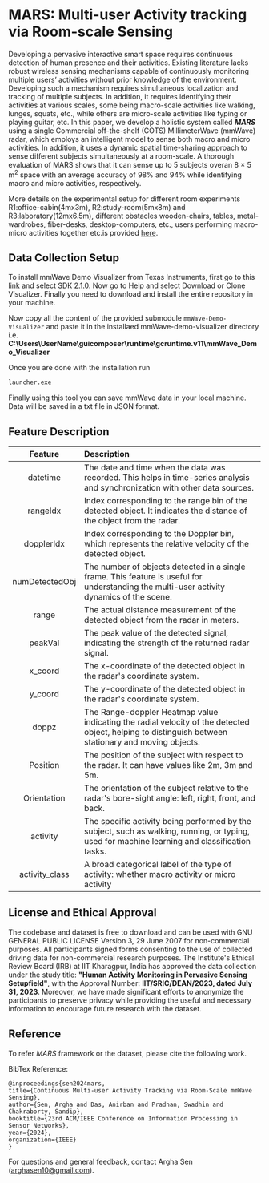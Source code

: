# MARS: Multi-user Activity tracking via Room-scale Sensing

Developing a pervasive interactive smart space requires continuous detection of human presence and their activities. Existing literature lacks robust wireless sensing mechanisms capable of continuously monitoring multiple users’ activities without prior knowledge of the environment. Developing such a mechanism requires simultaneous localization and tracking of multiple subjects. In addition, it requires identifying their activities at various scales, some being macro-scale activities like walking, lunges, squats, etc., while others are micro-scale activities like typing or playing guitar, etc. In this paper, we develop a holistic system called <b><i>MARS</i></b> using a single Commercial off-the-shelf (COTS) MillimeterWave (mmWave) radar, which employs an intelligent model to sense both macro and micro activities. In addition, it uses a dynamic spatial time-sharing approach to sense different subjects simultaneously at a room-scale. A thorough evaluation of MARS shows that it can sense up to 5 subjects overan 8 × 5 m<sup>2</sup> space with an average accuracy of 98% and 94% while identifying macro and micro activities, respectively.

More details on the experimental setup for different room experiments R1:office-cabin(4mx3m), R2:study-room(5mx8m) and R3:laboratory(12mx6.5m), different obstacles wooden-chairs, tables, metal-wardrobes, fiber-desks, desktop-computers, etc., users performing macro-micro activities together etc.is provided [here](./activity_classifier/evaluation/more_experiments/README.md).



## Data Collection Setup

To install mmWave Demo Visualizer from Texas Instruments, first go to this [link](https://dev.ti.com/gallery/view/mmwave/mmWave_Demo_Visualizer/) and select SDK [2.1.0](https://dev.ti.com/gallery/view/mmwave/mmWave_Demo_Visualizer/ver/2.1.0/). Now go to Help and select Download or Clone Visualizer. Finally you need to download and install the entire repository in your machine.

Now copy all the content of the provided submodule `mmWave-Demo-Visualizer` and paste it in the installaed mmWave-demo-visualizer directory i.e. **C:\Users\UserName\guicomposer\runtime\gcruntime.v11\mmWave_Demo_Visualizer**

Once you are done with the installation run 
```bash
launcher.exe
```
Finally using this tool you can save mmWave data in your local machine. Data will be saved in a txt file in JSON format.

## Feature Description

| **Feature**     | **Description**                                                                                                                                            |
| :-------------: | :--------------------------------------------------------------------------------------------------------------------------------------------------------- |
| datetime        | The date and time when the data was recorded. This helps in time-series analysis and synchronization with other data sources.                        |
| rangeIdx        | Index corresponding to the range bin of the detected object. It indicates the distance of the  object from the radar.                                 |
| dopplerIdx      | Index corresponding to the Doppler bin, which represents the relative velocity of the detected object.                                               |
| numDetectedObj  | The number of objects detected in a single frame. This feature is useful for understanding  the multi-user activity dynamics of the scene.            |
| range           | The actual distance measurement of the detected object from the radar in meters.                                                                           |
| peakVal         | The peak value of the detected signal, indicating the strength of the returned radar signal.                                                               |
| x\_coord        | The x-coordinate of the detected object in the radar's coordinate system.                                                                                  |
| y\_coord        | The y-coordinate of the detected object in the radar's coordinate system.                                                                                  |
| doppz           | The Range-doppler Heatmap value indicating the radial velocity of the detected object, helping to distinguish between stationary and moving objects. |
| Position        | The position of the subject with respect to the radar. It can have values like 2m, 3m and 5m.                                                              |
| Orientation     | The orientation of the subject relative to the radar's bore-sight angle: left, right, front, and back.                                                     |
| activity        | The specific activity being performed by the subject, such as walking, running, or typing, used for machine learning and classification tasks.       |
| activity\_class | A broad categorical label of the type of activity: whether macro activity  or micro activity                                                               |


## License and Ethical Approval

The codebase and dataset is free to download and can be used with GNU GENERAL PUBLIC LICENSE Version 3, 29 June 2007 for non-commercial purposes. All participants signed forms consenting to the use of collected driving data for non-commercial research purposes. The Institute's Ethical Review Board (IRB) at IIT Kharagpur, India has approved the data collection under the study title: <b>"Human Activity Monitoring in Pervasive Sensing Setupfield"</b>, with the Approval Number: <b>IIT/SRIC/DEAN/2023, dated July 31, 2023</b>. Moreover, we have made significant efforts to anonymize the participants to preserve privacy while providing the useful and necessary information to encourage future research with the dataset.


## Reference
To refer <i>MARS</i> framework or the dataset, please cite the following work.

BibTex Reference:
```
@inproceedings{sen2024mars, 
title={Continuous Multi-user Activity Tracking via Room-Scale mmWave Sensing}, 
author={Sen, Argha and Das, Anirban and Pradhan, Swadhin and Chakraborty, Sandip},
booktitle={23rd ACM/IEEE Conference on Information Processing in Sensor Networks},
year={2024},
organization={IEEE}
} 
```

For questions and general feedback, contact Argha Sen (arghasen10@gmail.com).